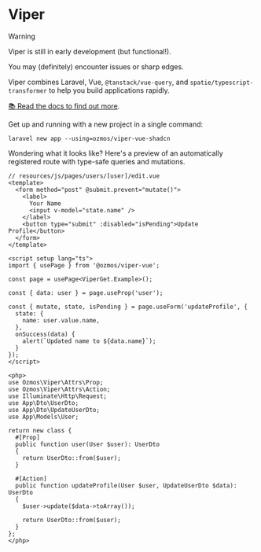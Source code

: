 # Viper

> [!WARNING]
> Viper is still in early development (but functional!).
> 
> You may (definitely) encounter issues or sharp edges.

Viper combines Laravel, Vue, `@tanstack/vue-query`, and `spatie/typescript-transformer` to help you build applications rapidly.

[📚 Read the docs to find out more](https://viper.ozmos.dev).

Get up and running with a new project in a single command:

```
laravel new app --using=ozmos/viper-vue-shadcn
```

Wondering what it looks like? Here's a preview of an automatically registered route with type-safe queries and mutations.

```vue
// resources/js/pages/users/[user]/edit.vue
<template>
  <form method="post" @submit.prevent="mutate()">
    <label>
      Your Name
      <input v-model="state.name" />
    </label>
    <button type="submit" :disabled="isPending">Update Profile</button>
  </form>
</template>

<script setup lang="ts">
import { usePage } from '@ozmos/viper-vue';

const page = usePage<ViperGet.Example>();

const { data: user } = page.useProp('user');

const { mutate, state, isPending } = page.useForm('updateProfile', {
  state: {
    name: user.value.name,
  },
  onSuccess(data) {
    alert(`Updated name to ${data.name}`);
  }
});
</script>

<php>
use Ozmos\Viper\Attrs\Prop;
use Ozmos\Viper\Attrs\Action;
use Illuminate\Http\Request;
use App\Dto\UserDto;
use App\Dto\UpdateUserDto;
use App\Models\User;

return new class {
  #[Prop]
  public function user(User $user): UserDto
  {
    return UserDto::from($user);
  }

  #[Action]
  public function updateProfile(User $user, UpdateUserDto $data): UserDto
  {
    $user->update($data->toArray());

    return UserDto::from($user);
  }
};
</php>
```

